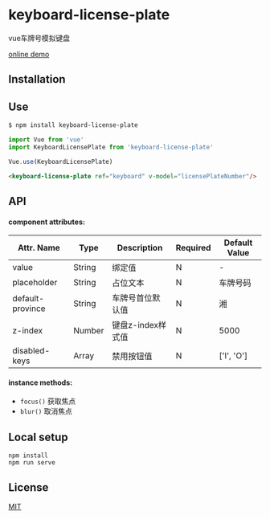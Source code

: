 # keyboard-license-plate
vue车牌号模拟键盘

[online demo](https://dongj0316.github.io/keyboard-license-plate/demo/)

## Installation

## Use

```bash
$ npm install keyboard-license-plate
```

```js
import Vue from 'vue'
import KeyboardLicensePlate from 'keyboard-license-plate'

Vue.use(KeyboardLicensePlate)
```

``` html
<keyboard-license-plate ref="keyboard" v-model="licensePlateNumber"/>
```

## API

#### component attributes:
| Attr. Name | Type | Description | Required | Default Value |
|-----|-----|-----|-----|-----|
| value | String | 绑定值 | N | - |
| placeholder | String | 占位文本 | N | 车牌号码 |
| default-province | String | 车牌号首位默认值 | N | 湘 |
| z-index | Number | 键盘z-index样式值 | N | 5000 |
| disabled-keys | Array | 禁用按钮值 | N | ['I', 'O'] |

#### instance methods:
- `focus()` 获取焦点
- `blur()` 取消焦点

## Local setup

```
npm install
npm run serve
```

## License

[MIT](https://opensource.org/licenses/MIT)